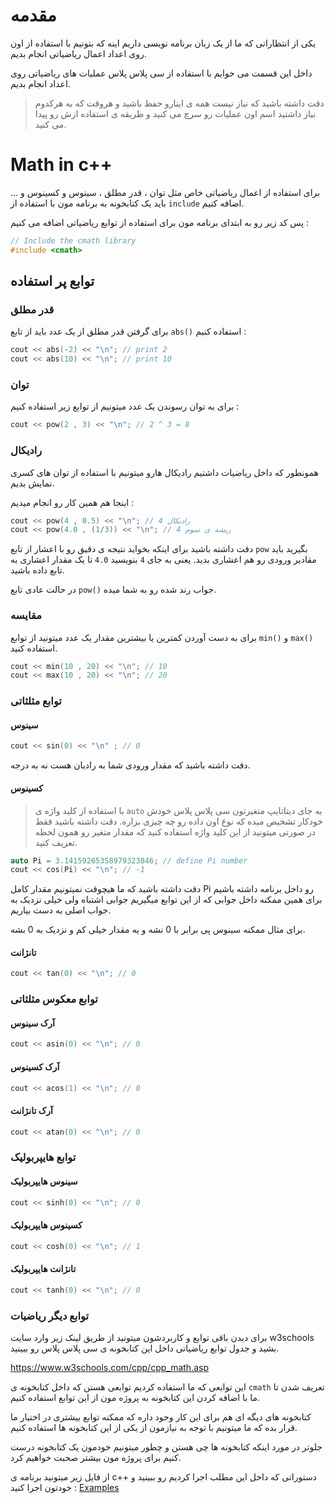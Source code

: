 # مقدمه

یکی از انتظاراتی که ما از یک زبان برنامه نویسی داریم اینه که بتونیم با استفاده از اون روی اعداد اعمال ریاضیاتی انجام بدیم.

داخل این قسمت می خوایم با استفاده از سی پلاس پلاس عملیات های ریاضیاتی روی اعداد انجام بدیم.

> دقت داشته باشید که نیاز نیست همه ی اینارو حفظ باشید و هروقت که به هرکدوم نیاز داشتید اسم اون عملیات رو سرچ می کنید و طریقه ی استفاده ازش رو پیدا می کنید.

# Math in c++
برای استفاده از اعمال ریاضیاتی خاص مثل توان ، قدر مطلق ، سینوس و کسینوس و ... باید یک کتابخونه به برنامه مون با استفاده از `include` اضافه کنیم.

پس کد زیر رو به ابتدای برنامه مون برای استفاده از توابع ریاضیاتی اضافه می کنیم :

```cpp
// Include the cmath library
#include <cmath>
```


## توابع پر استفاده 

### قدر مطلق
برای گرفتن قدر مطلق از یک عدد باید از تابع `abs()` استفاده کنیم :

```cpp
cout << abs(-2) << "\n"; // print 2
cout << abs(10) << "\n"; // print 10
```

### توان
برای به توان رسوندن یک عدد میتونیم از توابع زیر استفاده کنیم : 

```cpp
cout << pow(2 , 3) << "\n"; // 2 ^ 3 = 8 
```

### رادیکال
همونطور که داخل ریاضیات داشتیم رادیکال هارو میتونیم با استفاده از توان های کسری نمایش بدیم.

اینجا هم همین کار رو انجام میدیم :
```cpp
cout << pow(4 , 0.5) << "\n"; // رادیکال 4
cout << pow(4.0 , (1/3)) << "\n"; // ریشه ی سوم 4
```
دقت داشته باشید برای اینکه بخواید نتیجه ی دقیق رو با اعشار از تابع `pow` بگیرید باید مقادیر ورودی رو هم اعشاری بدید.
یعنی به جای `4` بنویسید `4.0` تا یک مقدار اعشاری به تابع داده باشید.

در حالت عادی تابع `pow()` جواب رند شده رو به شما میده.

### مقایسه
برای به دست آوردن کمترین یا بیشترین مقدار یک عدد میتونید از توابع `min()` و `max()` استفاده کنید.

```cpp
cout << min(10 , 20) << "\n"; // 10
cout << max(10 , 20) << "\n"; // 20
```

### توابع مثلثاتی

#### سینوس
```cpp
cout << sin(0) << "\n" ; // 0
```
دقت داشته باشید که مقدار ورودی شما به رادیان هست نه به درجه.

#### کسینوس

> با استفاده از کلید واژه ی `auto` به جای دیتاتایپ متغیرتون سی پلاس پلاس خودش خودکار تشخیص میده که نوع اون داده رو چه چیزی بزاره. دقت داشته باشید فقط در صورتی میتونید از این کلید واژه استفاده کنید که مقدار متغیر رو همون لحظه تعریف کنید.


```cpp
auto Pi = 3.14159265358979323846; // define Pi number
cout << cos(Pi) << "\n"; // -1
```
دقت داشته باشید که ما هیچوقت نمیتونیم مقدار کامل Pi رو داخل برنامه داشته باشیم برای همین ممکنه داخل جوابی که از این توابع میگیریم جوابی اشتباه ولی خیلی نزدیک به جواب اصلی به دست بیاریم.

برای مثال ممکنه سینوس پی برابر با 0 نشه و یه مقدار خیلی کم و نزدیک به 0 بشه.

#### تانژانت
```cpp
cout << tan(0) << "\n"; // 0
```

### توابع معکوس مثلثاتی

#### آرک سینوس
```cpp
cout << asin(0) << "\n"; // 0
```

#### آرک کسینوس
```cpp
cout << acos(1) << "\n"; // 0
```

#### آرک تانژانت
```cpp
cout << atan(0) << "\n"; // 0
```


### توابع هایپربولیک


#### سینوس هایپربولیک
```cpp
cout << sinh(0) << "\n"; // 0
```

#### کسینوس هایپربولیک
```cpp
cout << cosh(0) << "\n"; // 1
```

#### تانژانت هایپربولیک
```cpp
cout << tanh(0) << "\n"; // 0
```

### توابع دیگر ریاضیات

برای دیدن باقی توابع و کاربردشون میتونید از طریق لینک زیر وارد سایت w3schools بشید و جدول توابع ریاضیاتی داخل این کتابخونه ی سی پلاس پلاس رو ببینید.

https://www.w3schools.com/cpp/cpp_math.asp


این توابعی که ما استفاده کردیم توابعی هستن که داخل کتابخونه ی `cmath` تعریف شدن تا ما با اضافه کردن این کتابخونه به پروژه مون از این توابع استفاده کنیم.

کتابخونه های دیگه ای هم برای این کار وجود داره که ممکنه توابع بیشتری در اختیار ما قرار بده که ما میتونیم با توجه به نیازمون از یکی از این کتابخونه ها استفاده کنیم.

جلوتر در مورد اینکه کتابخونه ها چی هستن و چطور میتونیم خودمون یک کتابخونه درست کنیم برای پروژه مون بیشتر صحبت خواهیم کرد.

از فایل زیر میتونید برنامه ی c++ دستوراتی که داخل این مطلب اجرا کردیم رو ببینید و خودتون اجرا کنید :
[Examples](C++/CppTutorialBeginners/08%20-%20Math/Program.cpp)